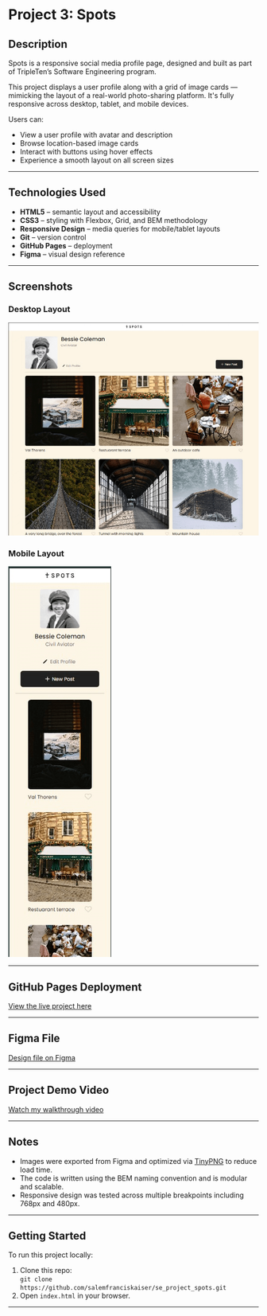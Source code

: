 # Project 3: Spots

## Description

Spots is a responsive social media profile page, designed and built as part of TripleTen’s Software Engineering program.

This project displays a user profile along with a grid of image cards — mimicking the layout of a real-world photo-sharing platform. It's fully responsive across desktop, tablet, and mobile devices.

Users can:
- View a user profile with avatar and description
- Browse location-based image cards
- Interact with buttons using hover effects
- Experience a smooth layout on all screen sizes

---

## Technologies Used

- **HTML5** – semantic layout and accessibility
- **CSS3** – styling with Flexbox, Grid, and BEM methodology
- **Responsive Design** – media queries for mobile/tablet layouts
- **Git** – version control
- **GitHub Pages** – deployment
- **Figma** – visual design reference

---

## Screenshots

### Desktop Layout
![Desktop layout screenshot](./images/desktop-layout.png)

### Mobile Layout
![Mobile layout screenshot](./images/mobile-layout.png)

---

## GitHub Pages Deployment

 [View the live project here](https://salemfranciskaiser.github.io/se_project_spots/)

---

## Figma File

[Design file on Figma](https://www.figma.com/file/BBNm2bC3lj8QQMHlnqRsga/Sprint-3-Project-%E2%80%94-Spots?type=design&node-id=2%3A60&mode=design&t=afgNFybdorZO6cQo-1)

---

## Project Demo Video

[Watch my walkthrough video](https://youtu.be/Jm_8jrXhHB0)

---

## Notes

- Images were exported from Figma and optimized via [TinyPNG](https://tinypng.com) to reduce load time.
- The code is written using the BEM naming convention and is modular and scalable.
- Responsive design was tested across multiple breakpoints including 768px and 480px.

---

## Getting Started

To run this project locally:
1. Clone this repo:  
   `git clone https://github.com/salemfranciskaiser/se_project_spots.git`
2. Open `index.html` in your browser.

---

